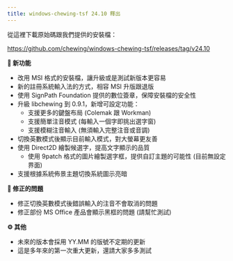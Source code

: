 ```yaml
---
title: windows-chewing-tsf 24.10 釋出
---
```

從這裡下載原始碼跟我們提供的安裝檔：

<https://github.com/chewing/windows-chewing-tsf/releases/tag/v24.10>

**🚀 新功能**

* 改用 MSI 格式的安裝檔，讓升級或是測試新版本更容易
* 新的註冊系統輸入法的方式，相容 MSI 升版跟退版
* 使用 SignPath Foundation 提供的數位簽章，保障安裝檔的安全性
* 升級 libchewing 到 0.9.1，新增可設定功能：
  - 支援更多的鍵盤布局 (Colemak 跟 Workman)
  - 支援簡單注音模式 (每輸入一個字即挑出選字窗)
  - 支援模糊注音輸入 (無須輸入完整注音或音調)
* 切換英數模式後顯示目前輸入模式，對大螢幕更友善
* 使用 Direct2D 繪製候選字，提高文字顯示的品質
  - 使用 9patch 格式的圖片繪製選字框，提供自訂主題的可能性 (目前無設定界面)
* 支援根據系統佈景主題切換系統圖示亮暗

**🐛 修正的問題**

* 修正切換英數模式後錯誤輸入的注音不會取消的問題
* 修正部份 MS Office 產品會顯示黑框的問題 (請幫忙測試)

**⚙️ 其他**

* 未來的版本會採用 YY.MM 的版號不定期的更新
* 這是多年來的第一次重大更新，還請大家多多測試
